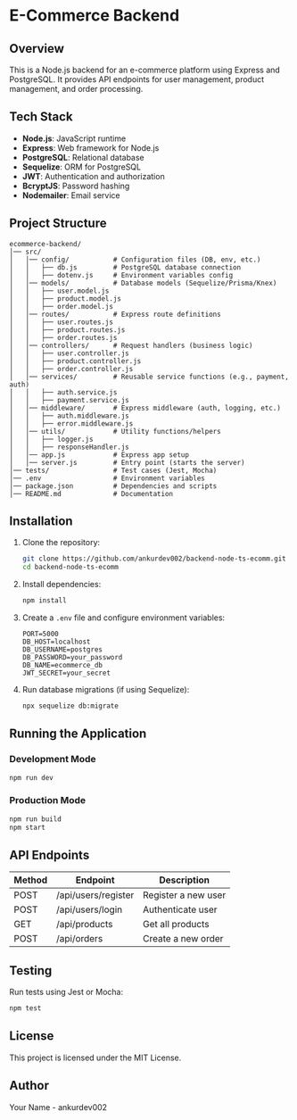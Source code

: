 # E-Commerce Backend

## Overview

This is a Node.js backend for an e-commerce platform using Express and PostgreSQL. It provides API endpoints for user management, product management, and order processing.

## Tech Stack

- **Node.js**: JavaScript runtime
- **Express**: Web framework for Node.js
- **PostgreSQL**: Relational database
- **Sequelize**: ORM for PostgreSQL
- **JWT**: Authentication and authorization
- **BcryptJS**: Password hashing
- **Nodemailer**: Email service

## Project Structure

```
ecommerce-backend/
│── src/
│   │── config/           # Configuration files (DB, env, etc.)
│   │   ├── db.js         # PostgreSQL database connection
│   │   ├── dotenv.js     # Environment variables config
│   │── models/           # Database models (Sequelize/Prisma/Knex)
│   │   ├── user.model.js
│   │   ├── product.model.js
│   │   ├── order.model.js
│   │── routes/           # Express route definitions
│   │   ├── user.routes.js
│   │   ├── product.routes.js
│   │   ├── order.routes.js
│   │── controllers/      # Request handlers (business logic)
│   │   ├── user.controller.js
│   │   ├── product.controller.js
│   │   ├── order.controller.js
│   │── services/         # Reusable service functions (e.g., payment, auth)
│   │   ├── auth.service.js
│   │   ├── payment.service.js
│   │── middleware/       # Express middleware (auth, logging, etc.)
│   │   ├── auth.middleware.js
│   │   ├── error.middleware.js
│   │── utils/            # Utility functions/helpers
│   │   ├── logger.js
│   │   ├── responseHandler.js
│   │── app.js            # Express app setup
│   │── server.js         # Entry point (starts the server)
│── tests/                # Test cases (Jest, Mocha)
│── .env                  # Environment variables
│── package.json          # Dependencies and scripts
│── README.md             # Documentation
```

## Installation

1. Clone the repository:
   ```sh
   git clone https://github.com/ankurdev002/backend-node-ts-ecomm.git
   cd backend-node-ts-ecomm
   ```
2. Install dependencies:
   ```sh
   npm install
   ```
3. Create a `.env` file and configure environment variables:
   ```env
   PORT=5000
   DB_HOST=localhost
   DB_USERNAME=postgres
   DB_PASSWORD=your_password
   DB_NAME=ecommerce_db
   JWT_SECRET=your_secret
   ```
4. Run database migrations (if using Sequelize):
   ```sh
   npx sequelize db:migrate
   ```

## Running the Application

### Development Mode

```sh
npm run dev
```

### Production Mode

```sh
npm run build
npm start
```

## API Endpoints

| Method | Endpoint            | Description         |
| ------ | ------------------- | ------------------- |
| POST   | /api/users/register | Register a new user |
| POST   | /api/users/login    | Authenticate user   |
| GET    | /api/products       | Get all products    |
| POST   | /api/orders         | Create a new order  |

## Testing

Run tests using Jest or Mocha:

```sh
npm test
```

## License

This project is licensed under the MIT License.

## Author

Your Name - ankurdev002
